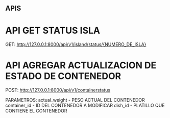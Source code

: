 ## APIS
# API GET STATUS ISLA
GET: http://127.0.0.1:8000/api/v1/island/status/{NUMERO_DE_ISLA}

# API AGREGAR ACTUALIZACION DE ESTADO DE CONTENEDOR
POST: http://127.0.0.1:8000/api/v1/containerstatus

PARAMETROS:
actual_weight - PESO ACTUAL DEL CONTENEDOR
container_id - ID DEL CONTENEDOR A MODIFICAR
dish_id - PLATILLO QUE CONTIENE EL CONTENEDOR